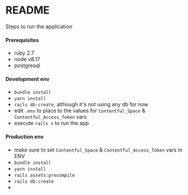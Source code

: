 # README

Steps to run the application
#### Prerequisites
* ruby 2.7
* node v8.17
* postgresql 

#### Development env
* `bundle install`
* `yarn install`
* `rails db:create`, although it's not using any db for now 
* edit `.env` to place to the values for `Contentful_Space` & `Contentful_Access_Token` vars
* execute `rails s` to run the app

#### Production env
* make sure to set `Contentful_Space` & `Contentful_Access_Token` vars in ENV
* `bundle install`
* `yarn install`
* `rails assets:precompile`
* `rails db:create`
* 
